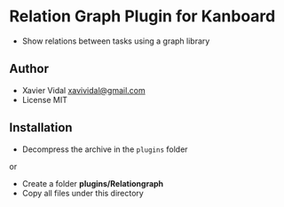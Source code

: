 Relation Graph Plugin for Kanboard
==========================

- Show relations between tasks using a graph library

Author
------

- Xavier Vidal <xavividal@gmail.com>
- License MIT

Installation
------------

- Decompress the archive in the `plugins` folder

or

- Create a folder **plugins/Relationgraph**
- Copy all files under this directory
